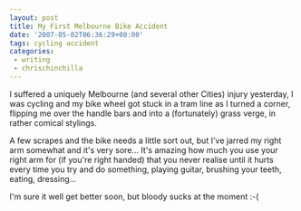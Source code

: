 ```yaml
---
layout: post
title: My First Melbourne Bike Accident
date: '2007-05-02T06:36:29+00:00'
tags: cycling accident
categories:
 - writing
 - chrischinchilla
---
```


I suffered a uniquely Melbourne (and several other Cities) injury yesterday, I was cycling and my bike wheel got stuck in a tram line as I turned a corner, flipping me over the handle bars and into a (fortunately) grass verge, in rather comical stylings.

A few scrapes and the bike needs a little sort out, but I've jarred my right arm somewhat and it's very sore... It's amazing how much you use your right arm for (if you're right handed) that you never realise until it hurts every time you try and do something, playing guitar, brushing your teeth, eating, dressing...

I'm sure it well get better soon, but bloody sucks at the moment :-(
